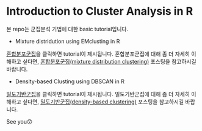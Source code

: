 # Introduction to Cluster Analysis in R

본 repo는 군집분석 기법에 대한 basic tutorial입니다.

-  Mixture distridution using EMclusting in R

[혼합분포군집](https://eeyem.github.io/EMclust/EMclust.html)을 클릭하면 tutorial이 제시됩니다. 혼합분포군집에 대해 좀 더 자세히 이해하고 싶다면, [혼합분포군집(mixture distribution clustering)](https://syj9700.tistory.com/39?category=850753) 포스팅을 참고하시길 바랍니다.   


-  Density-based Clusting using DBSCAN in R

[밀도기반군집](https://eeyem.github.io/EMclust/Density-based-Clust.html)을 클릭하면 tutorial이 제시됩니다. 밀도기반군집에 대해 좀 더 자세히 이해하고 싶다면, [밀도기반군집(density-based clustering)](https://syj9700.tistory.com/40?category=850753) 포스팅을 참고하시길 바랍니다. 

See you😙
